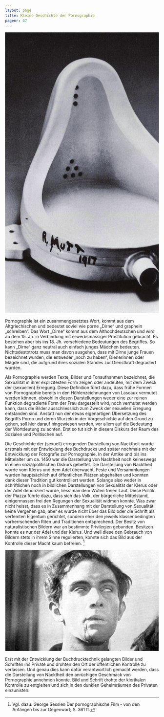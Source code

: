 ```yaml
---
layout: page
title: Kleine Geschichte der Pornographie
pagenr: 07
---
```

![Duchamps](/assets/img/sxs-p7-2.jpg)

Pornographie ist ein zusammengesetztes Wort, kommt aus dem Altgriechischen und bedeutet soviel wie porne „Dirne“ und graphein „schreiben“. Das Wort „Dirne“ kommt aus dem Althochdeutschen und wird ab dem 15. Jh. in Verbindung mit erwerbsmässiger Prostitution gebracht. Es bestehen aber bis ins 18. Jh. verschiedene Bedeutungen des Begriffes. So kann „Dirne“ ganz neutral auch einfach junges Mädchen bedeuten. Nichtsdestotrotz muss man davon ausgehen, dass mit Dirne junge Frauen bezeichnet wurden, die entweder „noch zu haben“, Dienerinnen oder Mägde sind, die aufgrund ihres sozialen Standes zur Dienstkraft degradiert wurden.

Als Pornographie werden Texte, Bilder und Tonaufnahmen bezeichnet, die Sexualität in ihrer explizitesten Form zeigen oder andeuten, mit dem Zweck der (sexuellen) Erregung. Diese Definition führt dazu, dass frühe Formen von Pornographie bereits in den Höhlenzeichnungen von Lascaux vermutet werden können, obwohl in diesen Darstellungen weder eine zur reinen Funktion degradierte Form der Frau dargestellt wird, noch vermutet werden kann, dass die Bilder ausschliesslich zum Zweck der sexuellen Erregung entstanden sind. Anstatt nun der etwas eigenartigen Übersetzung des Begriffs Porno und deren Wurzeln in der Vorgeschichte auf den Grund zu gehen, soll hier darauf hingewiesen werden, vor allem auf die Bedeutung der Wortdeutung zu achten. Erst so tut sich in diesem Diskurs der Raum des Sozialen und Politischen auf.

Die Geschichte der (sexuell) erregenden Darstellung von Nacktheit wurde erstmals mit der Entwicklung des Buchdrucks und später nochmals mit der Entwicklung der Fotografie zur Pornographie. In der Antike und bis ins Mittelalter um ca. 1450 war die Darstellung von Nacktheit noch keineswegs in einen sozialpolitischen Diskurs gebettet. Die Darstellung von Nacktheit wurde vom Klerus und dem Adel überwacht. Feste und Versammlungen wurden hauptsächlich auf öffentlichen Plätzen abgehalten und konnten dank dieser Tradition gut kontrolliert werden. Solange also weder in schriftlichen noch in bildlichen Darstellungen von Sexualität der Klerus oder der Adel denunziert wurde, liess man dem Wüten freien Lauf. Diese Politik der Piazza führte dazu, dass sich das Volk, der bürgerliche Mittelstand, einigermassen frei den Regungen der Sexualität widmen konnte. Was zwar nicht heisst, dass es in Zusammenhang mit der Darstellung von Sexualität keine Vergehen gab, aber es wurde nicht über das Bild oder die Schrift als verfemten Eigentum gerichtet, sondern eher den jeweils klassenbedingten vorherrschenden Riten und Traditionen entsprechend. Der Besitz von naturalistischen Bildern war an bestimmte Privilegien gebunden. Besitzen konnte es nur der Adel und der Klerus. Und weil diese den Gebrauch von Bildern stets in ihrem Sinne regulierten, konnte sich das Bild aus der Kontrolle dieser Macht kaum befreien. [^3]

![Filmstill Bunuel](/assets/img/bunuel_filmstill.png)


Erst mit der Entwicklung der Buchdrucktechnik gelangten Bilder und Schriften ins Private und drohten den Ort der öffentlichen Kontrolle zu verlassen. Und genau dies kann dafür verantwortlich gemacht werden, dass die Darstellung von Nacktheit den anrüchigen Geschmack von Pornographie annehmen konnte. Bild und Schrift drohte der klerikalen Kontrolle zu entgleiten und sich in den dunklen Geheimräumen des Privaten einzunisten.

[^3]:
    Vgl. dazu: George Sesslen Der pornographische Film - von den Anfängen bis zur 	Gegenwart; S. 361 ff.

